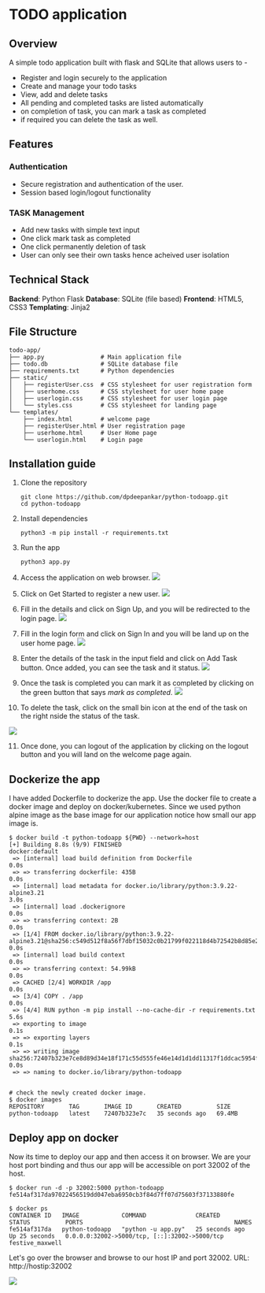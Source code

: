 # TODO application
## Overview
A simple todo application built with flask and SQLite that allows users to -
* Register and login securely to the application
* Create and manage your todo tasks
* View, add and delete tasks
* All pending and completed tasks are listed automatically
* on completion of task, you can mark a task as completed
* if required you can delete the task as well.

## Features
### Authentication
* Secure registration and authentication of the user.
* Session based login/logout functionality

### TASK Management
* Add new tasks with simple text input
* One click mark task as completed
* One click permanently deletion of task
* User can only see their own tasks hence acheived user isolation

## Technical Stack
**Backend**: Python Flask
**Database**: SQLite (file based)
**Frontend**: HTML5, CSS3
**Templating**: Jinja2

## File Structure
```
todo-app/
├── app.py                # Main application file
├── todo.db               # SQLite database file
├── requirements.txt      # Python dependencies
├── static/
│   ├── registerUser.css  # CSS stylesheet for user registration form
│   ├── userhome.css      # CSS stylesheet for user home page
│   ├── userlogin.css     # CSS stylesheet for user login page
│   └── styles.css        # CSS stylesheet for landing page
└── templates/
    ├── index.html        # welcome page
    ├── registerUser.html # User registration page 
    ├── userhome.html     # User Home page
    └── userlogin.html    # Login page 
```

## Installation guide
1. Clone the repository
   ```
   git clone https://github.com/dpdeepankar/python-todoapp.git
   cd python-todoapp
   ```

2. Install dependencies
   ```
   python3 -m pip install -r requirements.txt
   ```

3. Run the app
   ```
   python3 app.py
   ```

4. Access the application on web browser.
   <img src='docs/images/welcomepage.png'>

5. Click on Get Started to register a new user.
   <img src='docs/images/userregistration.png'>

6. Fill in the details and click on Sign Up, and you will be redirected to the login page.
   <img src='docs/images/loginpage.png'>

7. Fill in the login form and click on Sign In and you will be land up on the user home page.
   <img src='docs/images/userhomepage.png'>

8. Enter the details of the task in the input field and click on Add Task button. Once added, you can see the task and it status.
   <img src='docs/images/addnewtask.png'>

9. Once the task is completed you can mark it as completed by clicking on the green button that says *mark as completed*.
   <img src='docs/images/marktaskcompleted.png'>

10. To delete the task, click on the small bin icon at the end of the task on the right nside the status of the task.
   <img src='docs/images/deletetask.png'>

11. Once done, you can logout of the application by clicking on the logout button and you will land on the welcome page again.


## Dockerize the app
I have added Dockerfile to dockerize the app. Use the docker file to create a docker image and deploy on docker/kubernetes. Since we used python alpine image as the base image for our application notice how small our app image is.

```
$ docker build -t python-todoapp ${PWD} --network=host
[+] Building 8.8s (9/9) FINISHED                                                                                                                                                             docker:default
 => [internal] load build definition from Dockerfile                                                                                                                                                   0.0s
 => => transferring dockerfile: 435B                                                                                                                                                                   0.0s
 => [internal] load metadata for docker.io/library/python:3.9.22-alpine3.21                                                                                                                            3.0s
 => [internal] load .dockerignore                                                                                                                                                                      0.0s
 => => transferring context: 2B                                                                                                                                                                        0.0s
 => [1/4] FROM docker.io/library/python:3.9.22-alpine3.21@sha256:c549d512f8a56f7dbf15032c0b21799f022118d4b72542b8d85e2eae350cfcd7                                                                      0.0s
 => [internal] load build context                                                                                                                                                                      0.0s
 => => transferring context: 54.99kB                                                                                                                                                                   0.0s
 => CACHED [2/4] WORKDIR /app                                                                                                                                                                          0.0s
 => [3/4] COPY . /app                                                                                                                                                                                  0.0s
 => [4/4] RUN python -m pip install --no-cache-dir -r requirements.txt                                                                                                                                 5.6s
 => exporting to image                                                                                                                                                                                 0.1s
 => => exporting layers                                                                                                                                                                                0.1s
 => => writing image sha256:72407b323e7ce8d89d34e18f171c55d555fe46e14d1d1dd11317f1ddcac5954f                                                                                                           0.0s
 => => naming to docker.io/library/python-todoapp


# check the newly created docker image.
$ docker images
REPOSITORY       TAG       IMAGE ID       CREATED          SIZE
python-todoapp   latest    72407b323e7c   35 seconds ago   69.4MB

```

## Deploy app on docker
Now its time to deploy our app and then access it on browser. We are your host port binding and thus our app will be accessible on port 32002 of the host.

```
$ docker run -d -p 32002:5000 python-todoapp
fe514af317da97022456519dd047eba6950cb3f84d7ff07d75603f37133880fe

$ docker ps
CONTAINER ID   IMAGE            COMMAND              CREATED          STATUS          PORTS                                           NAMES
fe514af317da   python-todoapp   "python -u app.py"   25 seconds ago   Up 25 seconds   0.0.0.0:32002->5000/tcp, [::]:32002->5000/tcp   festive_maxwell
```

Let's go over the browser and browse to our host IP and port 32002. 
URL: http://hostip:32002

<img src="docs/images/dockerdeploy.png">



    
   
